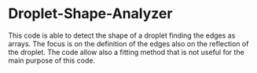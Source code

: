 # Droplet-Shape-Analyzer
This code is able to detect the shape of a droplet finding the edges as arrays. The focus is on the definition of the edges also on the reflection of the droplet.
The code allow also a fitting method that is not useful for the main purpose of this code. 
